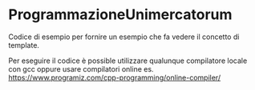 # ProgrammazioneUnimercatorum 
Codice di esempio per fornire un esempio che fa vedere il concetto di template. 

Per eseguire il codice è possible utilizzare qualunque compilatore locale con gcc oppure 
usare compilatori online es. https://www.programiz.com/cpp-programming/online-compiler/ 

